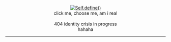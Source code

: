<p align="center">
  <a href="https://stochastic-sisyphus.github.io/self/">
    <img src="https://img.shields.io/badge/Self.define()-%23D0D0EA?style=for-the-badge&logo=github&logoColor=black" alt="Self.define()">
  </a>
  <br>
  click me, choose me, am i real<br>
  <br>
  404 identity crisis in progress<br>
  hahaha
</p>

---
